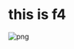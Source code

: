 # this is f4

![png](https://encrypted-tbn0.gstatic.com/images?q=tbn:ANd9GcRdgy6WATYv7lTug_doNPjDv3neyAiU-GXhXQ&usqp=CAU)
